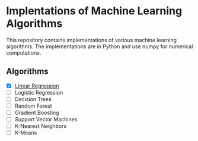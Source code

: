 # Implentations of Machine Learning Algorithms

This repository contains implementations of various machine learning algorithms. The implementations are in Python and use numpy for numerical computations.

## Algorithms

- [x] [Linear Regression](linear_regression.py)
- [ ] Logistic Regression
- [ ] Decision Trees
- [ ] Random Forest
- [ ] Gradient Boosting
- [ ] Support Vector Machines
- [ ] K-Nearest Neighbors
- [ ] K-Means